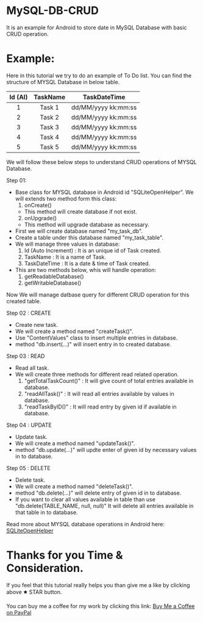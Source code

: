 # MySQL-DB-CRUD
It is an example for Android to store date in MySQL Database with basic CRUD operation.

# Example:
Here in this tutorial we try to do an example of To Do list. You can find the structure of MYSQL Database in below table.

| Id (AI) | TaskName |  TaskDateTime  |
|:-:|:-:|:-:|
|    1    |  Task 1  | dd/MM/yyyy kk:mm:ss |
|    2    |  Task 2  | dd/MM/yyyy kk:mm:ss |
|    3    |  Task 3  | dd/MM/yyyy kk:mm:ss |
|    4    |  Task 4  | dd/MM/yyyy kk:mm:ss |
|    5    |  Task 5  | dd/MM/yyyy kk:mm:ss |

We will follow these below steps to understand CRUD operations of MYSQL Database.

Step 01:
- Base class for MYSQL database in Android id "SQLiteOpenHelper". We will extends two method form this class:
  1) onCreate()
    - This method will create database if not exist.
  2) onUpgrade()
    - This method will upgrade database as necessary.
- First we will create database named "my_task_db".
- Create a table under this database named "my_task_table".
- We will manage three values in database:
  1) Id (Auto Increment)  : It is an unique id of Task created.
  2) TaskName             : It is a name of Task.
  3) TaskDateTime         : It is a date & time of Task created.
- This are two methods below, whis will handle operation:
  1) getReadableDatabase()
  2) getWritableDatabase()

Now We will manage datbase query for different CRUD operation for this created table.

Step 02 : CREATE
- Create new task.
- We will create a method named "createTask()".
- Use "ContentValues" class to insert multiple entries in database.
- method "db.insert(...)" will insert entry in to created database.

Step 03 : READ
- Read all task.
- We will create three methods for different read related operation.
  1) "getTotalTaskCount()" : It will give count of total entries available in database.
  2) "readAllTask()"       : It will read all entries available by values in database.
  3) "readTaskByID()"      : It will read entry by given id if available in database.

Step 04 : UPDATE
- Update task.
- We will create a method named "updateTask()".
- method "db.update(...)" will updte enter of given id by necessary values in to database.

Step 05 : DELETE
- Delete task.
- We will create a method named "deleteTask()".
- method "db.delete(...)" will delete entry of given id in to database.
- If you want to clear all values available in table than use
      "db.delete(TABLE_NAME, null, null)"
  It will delete all entries available in that table in to database.

Read more about MYSQL database operations in Android here: [SQLiteOpenHelper](https://developer.android.com/reference/android/database/sqlite/SQLiteOpenHelper)

# Thanks for you Time & Consideration.
If you feel that this tutorial really helps you than give me a like by clicking above 🟊 STAR button.

You can buy me a coffee for my work by clicking this link: [Buy Me a Coffee on PayPal](https://www.paypal.me/phjethva)
